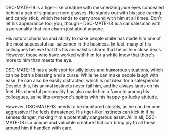 DSC-MATE-18 is a tiger-like creature with mesmerizing jade eyes concealed behind a pair of signature nerd glasses. He stands out with his jade earring and candy stick, which he tends to carry around with him at all times. Don't let his appearance fool you, though - DSC-MATE-18 is a car salesman with a personality that can charm just about anyone.

His natural charisma and ability to make people smile has made him one of the most successful car salesmen in the business. In fact, many of his colleagues believe that it's his animalistic charm that helps him close deals. However, those who have worked with him for a while know that there's more to him than meets the eye.

DSC-MATE-18 has a soft spot for silly jokes and humorous situations, which can be both a blessing and a curse. While he can make people laugh with ease, he can also be easily distracted, which is not ideal for a salesperson. Despite this, his animal instincts never fail him, and he always lands on his feet. His cheerful personality has also made him a favorite among his colleagues, as he lifts everyone's spirits with his happy-go-lucky attitude.

However, DSC-MATE-18 needs to be monitored closely, as he can become aggressive if he feels threatened. His tiger-like instincts can kick in if he senses danger, making him a potentially dangerous asset. All in all, DSC-MATE-18 is a unique and valuable creature that can bring joy to all those around him if handled with care.